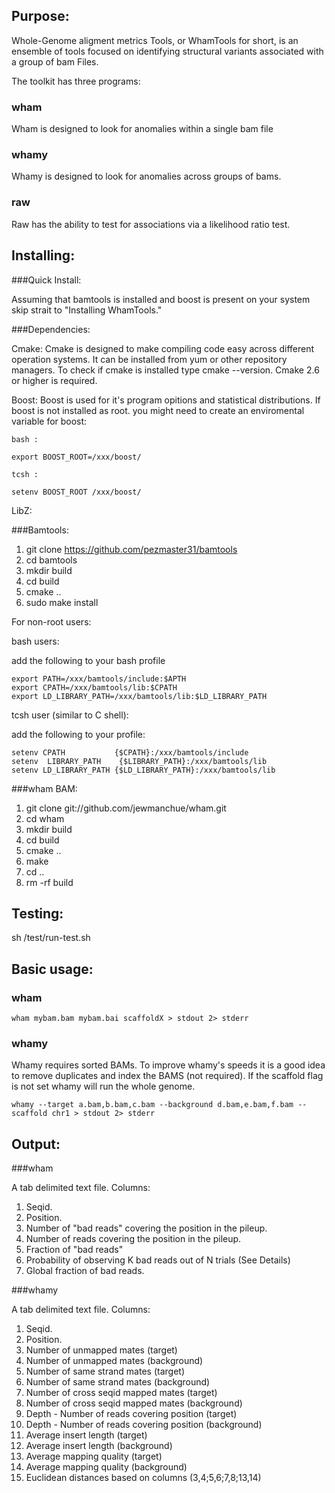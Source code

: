 Purpose:
------

Whole-Genome aligment metrics Tools, or WhamTools for short, is an ensemble of tools focused on identifying structural variants associated with a group of bam Files.  
  

The toolkit has three programs:

### wham 

Wham is designed to look for anomalies within a single bam file

### whamy

Whamy is designed to look for anomalies across groups of bams.  

### raw

Raw has the ability to test for associations via a likelihood ratio test.

Installing:
-----
###Quick Install:

Assuming that bamtools is installed and boost is present on your system skip strait to "Installing WhamTools."



###Dependencies:

  Cmake:
    Cmake is designed to make compiling code easy across different operation systems. It can be installed from yum or other repository managers.  To check if cmake is installed type cmake --version.  Cmake 2.6 or higher is required.
    

  Boost:
    Boost is used for it's program opitions and statistical distributions.  If boost is not installed as root. you might need to create an enviromental variable for boost:
    
    bash :
    
    export BOOST_ROOT=/xxx/boost/
    
    tcsh :
    
    setenv BOOST_ROOT /xxx/boost/
    
  LibZ:
    


###Bamtools:

1.  git clone https://github.com/pezmaster31/bamtools
2.  cd bamtools
3.  mkdir build
4.  cd build
5.  cmake ..
6.  sudo make install


For non-root users:

bash users:

add the following to your bash profile

    export PATH=/xxx/bamtools/include:$APTH
    export CPATH=/xxx/bamtools/lib:$CPATH
    export LD_LIBRARY_PATH=/xxx/bamtools/lib:$LD_LIBRARY_PATH


tcsh user (similar to C shell):
 
add the following to your profile:  

    setenv CPATH           {$CPATH}:/xxx/bamtools/include
    setenv  LIBRARY_PATH    {$LIBRARY_PATH}:/xxx/bamtools/lib
    setenv LD_LIBRARY_PATH {$LD_LIBRARY_PATH}:/xxx/bamtools/lib 

###wham BAM:
   
1.  git clone git://github.com/jewmanchue/wham.git
2.  cd wham
3.  mkdir build
4.  cd build
5.  cmake ..
6.  make 
7.  cd ..
8.  rm -rf build

Testing:
-----

sh /test/run-test.sh

Basic usage:
-----

### wham

    wham mybam.bam mybam.bai scaffoldX > stdout 2> stderr

### whamy

Whamy requires sorted BAMs.  To improve whamy's speeds it is a good idea to remove duplicates and index the BAMS (not required).  If the scaffold flag 
is not set whamy will run the whole genome.

    whamy --target a.bam,b.bam,c.bam --background d.bam,e.bam,f.bam --scaffold chr1 > stdout 2> stderr

Output:
-----

###wham

A tab delimited text file.
Columns:

1. Seqid.
2. Position. 
3. Number of "bad reads" covering the position in the pileup.
4. Number of reads covering the position in the pileup.
5. Fraction of "bad reads"
6. Probability of observing K bad reads out of N trials (See Details)
7. Global fraction of bad reads.

###whamy

A tab delimited text file.
Columns:

1. Seqid.
2. Position. 
3. Number of unmapped mates (target)
4. Number of unmapped mates (background)
5. Number of same strand mates (target)
6. Number of same strand mates (background)
7. Number of cross seqid mapped mates (target)
8. Number of cross seqid mapped mates (background)
9. Depth - Number of reads covering position (target)
10. Depth - Number of reads covering position (background)
11. Average insert length (target)
12. Average insert length (background)
13. Average mapping quality (target)
14. Average mapping quality (background)
15. Euclidean distances based on columns (3,4;5,6;7,8;13,14)


